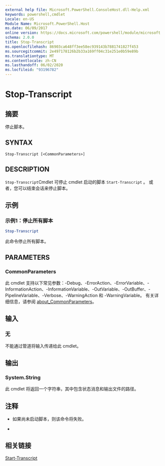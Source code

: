 ```yaml
---
external help file: Microsoft.PowerShell.ConsoleHost.dll-Help.xml
keywords: powershell,cmdlet
Locale: en-US
Module Name: Microsoft.PowerShell.Host
ms.date: 06/09/2017
online version: https://docs.microsoft.com/powershell/module/microsoft.powershell.host/stop-transcript?view=powershell-7.1&WT.mc_id=ps-gethelp
schema: 2.0.0
title: Stop-Transcript
ms.openlocfilehash: 86903ca648ff3ee58ec939143b7881741827f453
ms.sourcegitcommit: 2e497178126b2b33a169ff04c31e251e0b59e89b
ms.translationtype: MT
ms.contentlocale: zh-CN
ms.lasthandoff: 06/02/2020
ms.locfileid: "93196782"
---
```

# Stop-Transcript

## 摘要
停止脚本。

## SYNTAX

```
Stop-Transcript [<CommonParameters>]
```

## DESCRIPTION

`Stop-Transcript`Cmdlet 可停止 cmdlet 启动的脚本 `Start-Transcript` 。
或者，您可以结束会话来停止脚本。

## 示例

### 示例1：停止所有脚本

```powershell
Stop-Transcript
```

此命令停止所有脚本。

## PARAMETERS

### CommonParameters

此 cmdlet 支持以下常见参数：-Debug、-ErrorAction、-ErrorVariable、-InformationAction、-InformationVariable、-OutVariable、-OutBuffer、-PipelineVariable、-Verbose、-WarningAction 和 -WarningVariable。 有关详细信息，请参阅 [about_CommonParameters](https://go.microsoft.com/fwlink/?LinkID=113216)。

## 输入

### 无

不能通过管道将输入传递给此 cmdlet。

## 输出

### System.String

此 cmdlet 将返回一个字符串，其中包含状态消息和输出文件的路径。

## 注释

* 如果尚未启动脚本，则该命令将失败。

*

## 相关链接

[Start-Transcript](Start-Transcript.md)

